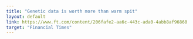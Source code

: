```yaml
---
title: "Genetic data is worth more than warm spit"
layout: default
link: https://www.ft.com/content/206fafe2-aa6c-443c-ada0-4abb8af96860
target: "Financial Times"
---
```

